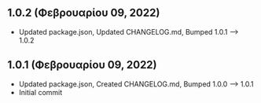 ## 1.0.2 (Φεβρουαρίου 09, 2022)
- Updated package.json, Updated CHANGELOG.md, Bumped 1.0.1 –> 1.0.2

## 1.0.1 (Φεβρουαρίου 09, 2022)
- Updated package.json, Created CHANGELOG.md, Bumped 1.0.0 –> 1.0.1
- Initial commit

